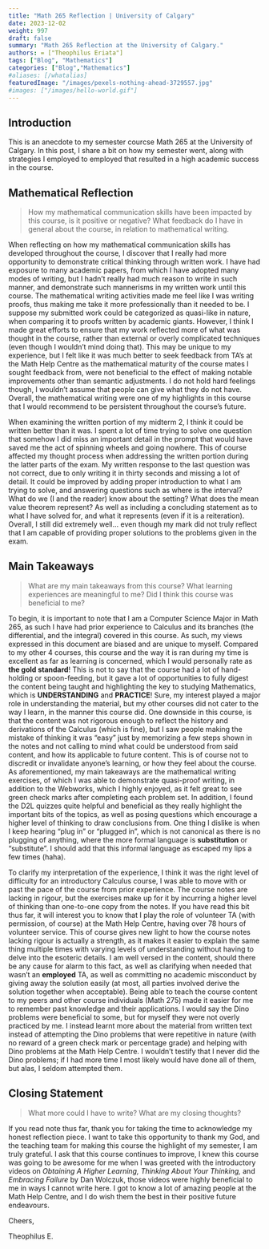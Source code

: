 ```yaml
---
title: "Math 265 Reflection | University of Calgary"
date: 2023-12-02
weight: 997
draft: false
summary: "Math 265 Reflection at the University of Calgary."
authors: = ["Theophilus Eriata"]
tags: ["Blog", "Mathematics"]
categories: ["Blog","Mathematics"]
#aliases: [/whatalias]
featuredImage: "/images/pexels-nothing-ahead-3729557.jpg"
#images: ["/images/hello-world.gif"]
---
```


## Introduction

This is an anecdote to my semester courcse Math 265 at the University of Calgary. In this post, I share a bit on how my semester went, along with strategies I employed to employed that resulted in a high academic success in the course.

## Mathematical Reflection

> How my mathematical communication skills have been impacted by this course, is it positive or negative? What feedback do I have in general about the course, in relation to mathematical writing.

When reflecting on how my mathematical communication skills has developed throughout the course, I discover that I really had more opportunity to demonstrate critical thinking through written work. I have had exposure to many academic papers, from which I have adopted many modes of writing, but I hadn’t really had much reason to write in such manner, and demonstrate such mannerisms in my written work until this course. The mathematical writing activities made me feel like I was writing proofs, thus making me take it more professionally than it needed to be. I suppose my submitted work could be categorized as quasi-like in nature, when comparing it to proofs written by academic giants. However, I think I made great efforts to ensure that my work reflected more of what was thought in the course, rather than external or overly complicated techniques (even though I wouldn’t mind doing that). This may be unique to my experience, but I felt like it was much better to seek feedback from TA’s at the Math Help Centre as the mathematical maturity of the course mates I sought feedback from, were not beneficial to the effect of making notable improvements other than semantic adjustments. I do not hold hard feelings though, I wouldn’t assume that people can give what they do not have. Overall, the mathematical writing were one of my highlights in this course that I would recommend to be persistent throughout the course’s future.

When examining the written portion of my midterm 2, I think it could be written better than it was. I spent a lot of time trying to solve one question that somehow I did miss an important detail in the prompt that would have saved me the act of spinning wheels and going nowhere. This of course affected my thought process when addressing the written portion during the latter parts of the exam. My written response to the last question was not correct, due to only writing it in thirty seconds and missing a lot of detail. It could be improved by adding proper introduction to what I am trying to solve, and answering questions such as where is the interval? What do we (I and the reader) know about the setting? What does the mean value theorem represent? As well as including a concluding statement as to what I have solved for, and what it represents (even if it is a reiteration). Overall, I still did extremely well… even though my mark did not truly reflect that I am capable of providing proper solutions to the problems given in the exam.

## Main Takeaways

> What are my main takeaways from this course? What learning experiences are meaningful to me? Did I think this course was beneficial to me?

To begin, it is important to note that I am a Computer Science Major in Math 265, as such I have had prior experience to Calculus and its branches (the differential, and the integral) covered in this course. As such, my views expressed in this document are biased and are unique to myself. Compared to my other 4 courses, this course and the way it is ran during my time is excellent as far as learning is concerned, which I would personally rate as **the gold standard**! This is not to say that the course had a lot of hand-holding or spoon-feeding, but it gave a lot of opportunities to fully digest the content being taught and highlighting the key to studying Mathematics, which is **UNDERSTANDING** and **PRACTICE**! Sure, my interest played a major role in understanding the material, but my other courses did not cater to the way I learn, in the manner this course did. One downside in this course, is that the content was not rigorous enough to reflect the history and derivations of the Calculus (which is fine), but I saw people making the mistake of thinking it was “easy” just by memorizing a few steps shown in the notes and not calling to mind what could be understood from said content, and how its applicable to future content. This is of course not to discredit or invalidate anyone’s learning, or how they feel about the course. As aforementioned, my main takeaways are the mathematical writing exercises, of which I was able to demonstrate quasi-proof writing, in addition to the Webworks, which I highly enjoyed, as it felt great to see green check marks after completing each problem set. In addition, I found the D2L quizzes quite helpful and beneficial as they really highlight the important bits of the topics, as well as posing questions which encourage a higher level of thinking to draw conclusions from. One thing I dislike is when I keep hearing “plug in” or “plugged in”, which is not canonical as there is no plugging of anything, where the more formal language is **substitution** or “substitute”. I should add that this informal language as escaped my lips a few times (haha).

To clarify my interpretation of the experience, I think it was the right level of difficulty for an introductory Calculus course, I was able to move with or past the pace of the course from prior experience. The course notes are lacking in rigour, but the exercises make up for it by incurring a higher level of thinking than one-to-one copy from the notes. If you have read this bit thus far, it will interest you to know that I play the role of volunteer TA (with permission, of course) at the Math Help Centre, having over 78 hours of volunteer service. This of course gives new light to how the course notes lacking rigour is actually a strength, as it makes it easier to explain the same thing multiple times with varying levels of understanding without having to delve into the esoteric details. I am well versed in the content, should there be any cause for alarm to this fact, as well as clarifying when needed that wasn’t an **employed** TA, as well as committing no academic misconduct by giving away the solution easily (at most, all parties involved derive the solution together when acceptable). Being able to teach the course content to my peers and other course individuals (Math 275) made it easier for me to remember past knowledge and their applications. I would say the Dino problems were beneficial to some, but for myself they were not overly practiced by me. I instead learnt more about the material from written text instead of attempting the Dino problems that were repetitive in nature (with no reward of a green check mark or percentage grade) and helping with Dino problems at the Math Help Centre. I wouldn’t testify that I never did the Dino problems; if I had more time I most likely would have done all of them, but alas, I seldom attempted them.

## Closing Statement

> What more could I have to write? What are my closing thoughts?

If you read note thus far, thank you for taking the time to acknowledge my honest reflection piece. I want to take this opportunity to thank my God, and the teaching team for making this course the highlight of my semester, I am truly grateful. I ask that this course continues to improve, I knew this course was going to be awesome for me when I was greeted with the introductory videos on *Obtaining A Higher Learning, Thinking About Your Thinking,* and *Embracing Failure* by Dan Wolczuk, those videos were highly beneficial to me in ways I cannot write here. I got to know a lot of amazing people at the Math Help Centre, and I do wish them the best in their positive future endeavours.

Cheers,

Theophilus E.